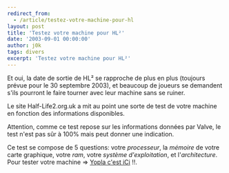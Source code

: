 ```yaml
---
redirect_from:
  - /article/testez-votre-machine-pour-hl
layout: post
title: 'Testez votre machine pour HL²'
date: '2003-09-01 00:00:00'
author: j0k
tags: divers
excerpt: 'Testez votre machine pour HL²'
---
```


Et oui, la date de sortie de HL² se rapproche de plus en plus (toujours prévue pour le 30 septembre 2003), et beaucoup de joueurs se demandent s'ils pourront le faire tourner avec leur machine sans se ruiner.


Le site Half-Life2.org.uk a mit au point une sorte de test de votre machine en fonction des informations disponibles.

Attention, comme ce test repose sur les informations données par Valve, le test n'est pas sûr à 100% mais peut donner une indication.

Ce test se compose de 5 questions: votre *processeur*, la *mémoire* de votre carte graphique, votre *ram*, votre *système d'exploitation*, et l'*architecture*. Pour tester votre machine => [Yopla c'est iCi](http://www.half-life2.org.uk/check.php) !!.
